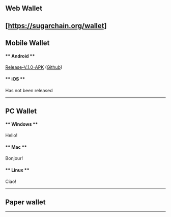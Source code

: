 ## Web Wallet

[https://sugarchain.org/wallet]
----------------

## Mobile Wallet

<!-- tabs:start -->

#### ** Android **

[Release-V.1.0-APK](https://github.com/sugarchain-project/android_wallet_sugarchain/releases/download/v1.0/Sugar-Wallet-Release-V.1.0.apk)
([Github](https://github.com/sugarchain-project/android_wallet_sugarchain))


#### ** iOS **

Has not been released

<!-- tabs:end -->
----------------

## PC Wallet

<!-- tabs:start -->

#### ** Windows **

Hello!

#### ** Mac **

Bonjour!

#### ** Linux **

Ciao!

<!-- tabs:end -->
----------------

## Paper wallet

----------------